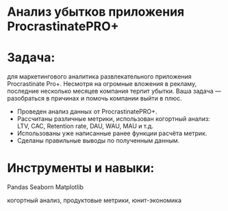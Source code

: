 # Анализ убытков приложения ProcrastinatePRO+

# Задача:

для маркетингового аналитика развлекательного приложения Procrastinate Pro+. 
Несмотря на огромные вложения в рекламу, последние несколько месяцев компания терпит убытки. 
Ваша задача — разобраться в причинах и помочь компании выйти в плюс.

* Проведен анализ данных от ProcrastinatePRO+.
* Рассчитаны различные метрики, использован когортный анализ: LTV, CAC, Retention rate, DAU, WAU, MAU и т.д.
* Использованы уже написанные ранее функции расчёта метрик.
* Сделаны правильные выводы по полученным данным.

# Инструменты и навыки:

Pandas Seaborn Matplotlib

когортный анализ, продуктовые метрики, юнит-экономика
